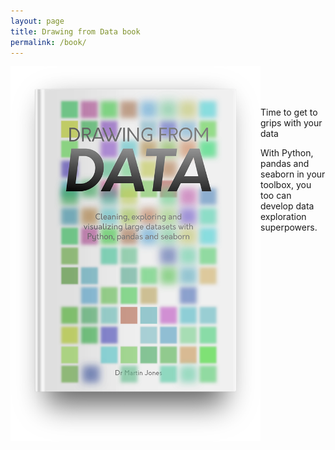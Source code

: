 ```yaml
---
layout: page
title: Drawing from Data book
permalink: /book/
---
```


<img align="left" src="../images/drawing_from_data.png" alt="drawing" width="400"/>
<br/>
<br/>
<br/>

Time to get to grips with your data

With Python, pandas and seaborn in your toolbox, you too can develop data exploration superpowers.
